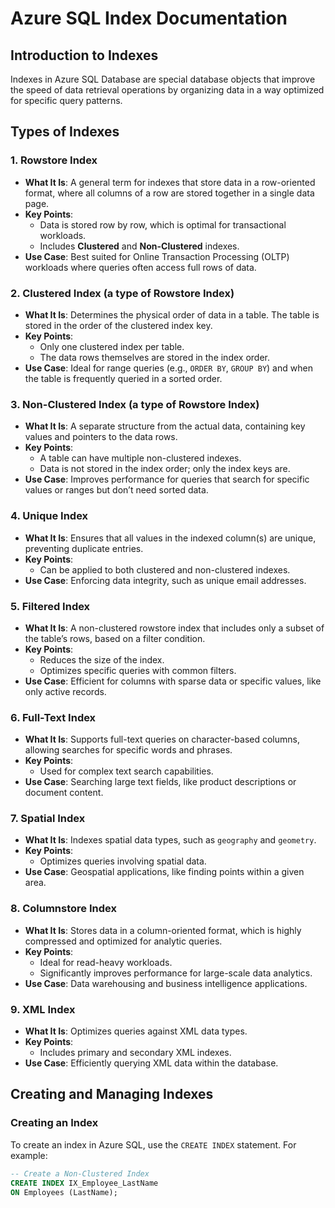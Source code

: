 # **Azure SQL Index Documentation**

## **Introduction to Indexes**
Indexes in Azure SQL Database are special database objects that improve the speed of data retrieval operations by organizing data in a way optimized for specific query patterns.

## **Types of Indexes**

### **1. Rowstore Index**
- **What It Is**: A general term for indexes that store data in a row-oriented format, where all columns of a row are stored together in a single data page.
- **Key Points**:
  - Data is stored row by row, which is optimal for transactional workloads.
  - Includes **Clustered** and **Non-Clustered** indexes.
- **Use Case**: Best suited for Online Transaction Processing (OLTP) workloads where queries often access full rows of data.

### **2. Clustered Index (a type of Rowstore Index)**
- **What It Is**: Determines the physical order of data in a table. The table is stored in the order of the clustered index key.
- **Key Points**:
  - Only one clustered index per table.
  - The data rows themselves are stored in the index order.
- **Use Case**: Ideal for range queries (e.g., `ORDER BY`, `GROUP BY`) and when the table is frequently queried in a sorted order.

### **3. Non-Clustered Index (a type of Rowstore Index)**
- **What It Is**: A separate structure from the actual data, containing key values and pointers to the data rows.
- **Key Points**:
  - A table can have multiple non-clustered indexes.
  - Data is not stored in the index order; only the index keys are.
- **Use Case**: Improves performance for queries that search for specific values or ranges but don’t need sorted data.

### **4. Unique Index**
- **What It Is**: Ensures that all values in the indexed column(s) are unique, preventing duplicate entries.
- **Key Points**:
  - Can be applied to both clustered and non-clustered indexes.
- **Use Case**: Enforcing data integrity, such as unique email addresses.

### **5. Filtered Index**
- **What It Is**: A non-clustered rowstore index that includes only a subset of the table’s rows, based on a filter condition.
- **Key Points**:
  - Reduces the size of the index.
  - Optimizes specific queries with common filters.
- **Use Case**: Efficient for columns with sparse data or specific values, like only active records.

### **6. Full-Text Index**
- **What It Is**: Supports full-text queries on character-based columns, allowing searches for specific words and phrases.
- **Key Points**:
  - Used for complex text search capabilities.
- **Use Case**: Searching large text fields, like product descriptions or document content.

### **7. Spatial Index**
- **What It Is**: Indexes spatial data types, such as `geography` and `geometry`.
- **Key Points**:
  - Optimizes queries involving spatial data.
- **Use Case**: Geospatial applications, like finding points within a given area.

### **8. Columnstore Index**
- **What It Is**: Stores data in a column-oriented format, which is highly compressed and optimized for analytic queries.
- **Key Points**:
  - Ideal for read-heavy workloads.
  - Significantly improves performance for large-scale data analytics.
- **Use Case**: Data warehousing and business intelligence applications.

### **9. XML Index**
- **What It Is**: Optimizes queries against XML data types.
- **Key Points**:
  - Includes primary and secondary XML indexes.
- **Use Case**: Efficiently querying XML data within the database.

## **Creating and Managing Indexes**

### **Creating an Index**
To create an index in Azure SQL, use the `CREATE INDEX` statement. For example:

```sql
-- Create a Non-Clustered Index
CREATE INDEX IX_Employee_LastName
ON Employees (LastName);
